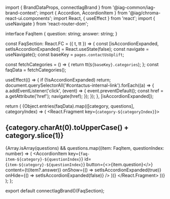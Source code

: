 import { BrandDataProps, connectIagBrand } from '@iag-common/iag-brand-context';
import { Accordion, AccordionItem } from '@iag/chroma-react-ui.components';
import React, { useEffect } from 'react';
import { useNavigate } from 'react-router-dom';

interface FaqItem {
  question: string;
  answer: string;
}

const FaqSection: React.FC<BrandDataProps> = ({ t, tt }) => {
  const [isAccordionExpanded, setIsAccordionExpanded] = React.useState(false);
  const navigate = useNavigate();
  const baseKey = `pages.contactUsUplift`;

  const fetchCategories = () => {
    return tt(`${baseKey}.categories`);
  };
  const faqData = fetchCategories();

  useEffect(() => {
    if (!isAccordionExpanded) return;
    document.querySelectorAll('#contactus-internal-link').forEach((a) => {
      a.addEventListener('click', (event) => {
        event.preventDefault();
        const href = a.getAttribute('href');
        navigate(href);
      });
    });
  }, [isAccordionExpanded]);

  return (
    <Accordion id="contactUsTable" className="pv-mb-g">
      {Object.entries(faqData).map(([category, questions], categoryIndex) => (
        <React.Fragment key={`category-${categoryIndex}`}>
          <h2 className="text-2xl font-bold mb-4 mt-8 pb-2">{category.charAt(0).toUpperCase() + category.slice(1)}</h2>
          {Array.isArray(questions) &&
            questions.map((item: FaqItem, questionIndex: number) => (
              <AccordionItem
                key={`faq-item-${category}-${questionIndex}`}
                id={`item-${category}-${questionIndex}`}
                button={<>{item.question}</>}
                content={t(item?.answer)}
                onShow={() => setIsAccordionExpanded(true)}
                onHide={() => setIsAccordionExpanded(false)}
              />
            ))}
        </React.Fragment>
      ))}
    </Accordion>
  );
};

export default connectIagBrand()(FaqSection);
